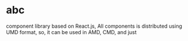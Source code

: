 # abc
component library based on React.js, All components is distributed using UMD format, so, it can be used in AMD, CMD, and just <script> tags environments.

# Run Demo
Open the demo/demo.html in your favorite browser.

# For Developer

Step1 - Clone the repository
Step2 - Install development dependencies 

```
npm install
```

Step3 - Distribution

```
webpack
```
